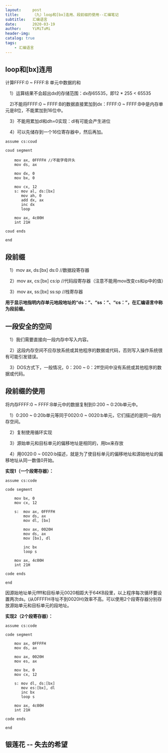 ```yaml
---
layout:     post
title:      （九）loop和[bx]连用、段前缀的使用--汇编笔记
subtitle:   汇编语言
date:       2020-03-19
author:     YiMiTuMi
header-img: 
catalog: true
tags:
    - 汇编语言
---
```


## loop和[bx]连用

计算FFFF:0 ~ FFFF:B 单元中数据的和

&emsp;1）运算结果不会超出dx的存储范围：dx存65535，即12 * 255 < 65535

&emsp;2)不能将FFFF:0 ~ FFFF:B的数据直接累加到dx：FFFF:0 ~ FFFF:B中是内存单元是8位，不能累加到16位中。

&emsp;3）不能用累加dl和dh=0实现：dl有可能会产生进位

&emsp;4）可以先储存到一个16位寄存器中，然后再加。
	
	assume cs:coud
	
	coud segment
	
		mov ax, 0FFFFH //不能字母开头
		mov ds, ax

		mov dx, 0
		mov bx, 0

		mov cx, 12
		s: mov al, ds:[bx]
		   mov ah, 0
	       add dx, ax
		   inc dx
		   loop
	
		mov ax, 4c00H
		int 21H
	
	coud ends
	
	end
	

## 段前缀

&emsp;1）mov ax, ds:[bx]     ds:0  //数据段寄存器

&emsp;2）mov ax, cs:[bx]     cs:ip //代码段寄存器（注意不能用mov改变cs和ip中的值）

&emsp;3）mov ax, ss:[bx]     ss:sp //栈寄存器

**用于显示地指明内存单元地段地址的“ds：”、“ss：”、“cs：”，在汇编语言中称为段前缀。**

## 一段安全的空间

&emsp;1）我们需要直接向一段内存中写入内容。

&emsp;2）这段内存空间不应存放系统或其他程序的数据或代码，否则写入操作系统很有可能引发错误。

&emsp;3）DOS方式下，一般情况，0：200 ~ 0：2ff空间中没有系统或其他程序的数据或代码。

## 段前缀的使用

将内存FFFF:0 ~ FFFF:B单元中的数据复制到0:200 ~ 0:20b单元中。

&emsp;1）0:200 ~ 0:20b单元等同于0020:0 ~ 0020:b单元，它们描述的是同一段内存空间。

&emsp;2）复制使用循环实现

&emsp;3）源始单元和目标单元的偏移地址是相同的，用bx来存放

&emsp;4）用0020:0 ~ 0020:b描述，就是为了使目标单元的偏移地址和源始地址的偏移地址从同一数值0开始。

**实现1（一个段寄存器）：**

	assume cs:code
	
	code segment
	
		mov bx, 0
		mov cx, 12
	
		s: 	mov ax, 0FFFFH
			mov ds, ax
			mov dl, [bx]
	
			mov ax, 0020H
			mov ds, ax
			mov [bx], dl
			
			inc bx
			loop s
		
		mov ax, 4c00H
		int 21H
	
	code ends
	
	end

因源始地址单元ffff和目标单元0020相距大于64KB段里，以上程序每次循环要设置两次ds。(从0FFFFH寻址不到0020H)效率不高。可以使用2个段寄存器分别存放源始单元和目标单元的段地址。

**实现2（2个段寄存器）：**

	assume cs:code 
	
	code segment
	
		mov ax, 0FFFFH
		mov ds, ax
	
		mov ax, 0020H
		mov es, ax
	
		mov bx, 0
		mov cx, 12
	
		s: mov dl, ds:[bx]
		   mov es:[bx], dl
		   inc bx
		   loop s
	
		mov ax, 4c00H
		int 21H
		
	code ends
	
	end

## 银莲花 -- 失去的希望
